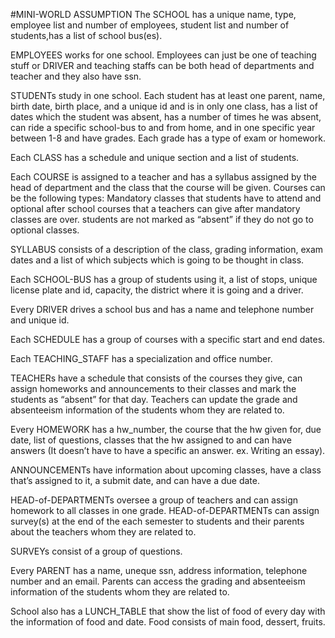 #MINI-WORLD ASSUMPTION
The SCHOOL has a unique name, type, employee list and number of employees, student list and number of students,has a 
list of school bus(es).
 
EMPLOYEES works for one school. Employees can just be one of teaching stuff or DRIVER and teaching staffs can be 
both head of departments and teacher and they also have ssn. 

STUDENTs study in one school. Each student has at least one parent, name, birth date, birth place, and a unique id and  is in only one class,  has a list of dates which the student was absent, has a number of times he was absent, can ride a specific school-bus to and from home, and in one specific year between 1-8 and have grades. Each grade has a type of exam or homework.

Each CLASS has a schedule and unique section and a list of students.

Each COURSE is assigned to a teacher and has a syllabus assigned by the head of department and the class that the course will be given. Courses can be the following types: Mandatory classes that students have to attend and optional after school courses that a teachers can give after mandatory classes are over. students are not marked as “absent” if they do not go to optional classes. 

SYLLABUS consists of a description of the class, grading information, exam dates and a list of which subjects which is going to be thought in class. 

Each SCHOOL-BUS has a group of students using it, a list of stops, unique license plate and id, capacity, the district where it is going and a driver. 

Every DRIVER drives a school bus and has a name and telephone number and unique id. 

Each SCHEDULE has a group of courses with a specific start and end dates. 

Each TEACHING_STAFF has a specialization and office number.

TEACHERs have a schedule that consists of the courses they give, can assign homeworks and announcements to their classes and mark the students as “absent” for that day. Teachers can update the grade and absenteeism information of the students whom they are related to.

Every HOMEWORK has a hw_number, the course that the hw given for, due date, list of questions, classes that the hw assigned to and can have answers (It doesn’t have to have a specific an answer. ex. Writing an essay). 

ANNOUNCEMENTs have information about upcoming classes, have a class that’s assigned to it, a submit date, and can have a due date. 

HEAD-of-DEPARTMENTs oversee a group of teachers and can assign homework to all classes in one grade. HEAD-of-DEPARTMENTs can assign survey(s) at the end of the each semester to students and their parents about the teachers whom they are related to.

SURVEYs consist of a group of questions. 

Every PARENT has a name, uneque ssn, address information, telephone number and an email. Parents can access the grading and absenteeism information of the students whom they are related to.

School also has a LUNCH_TABLE that show the list of food of every day with the information of food and date. Food consists of main food, dessert, fruits.
